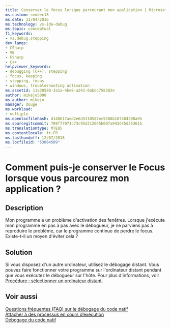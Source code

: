 ```yaml
---
title: Conserver le focus lorsque parcourant mon application | Microsoft Docs
ms.custom: seodec18
ms.date: 11/04/2016
ms.technology: vs-ide-debug
ms.topic: conceptual
f1_keywords:
- vs.debug.stepping
dev_langs:
- CSharp
- VB
- FSharp
- C++
helpviewer_keywords:
- debugging [C++], stepping
- focus, keeping
- stepping, focus
- windows, troubleshooting activation
ms.assetid: 11a30580-3a1a-4be8-a241-0abdc758302e
author: mikejo5000
ms.author: mikejo
manager: douge
ms.workload:
- multiple
ms.openlocfilehash: d140617aed2e6d5310587ec9388b107404398a95
ms.sourcegitcommit: 708f77071c73c95d212645b00fa943d45d35361b
ms.translationtype: MTE95
ms.contentlocale: fr-FR
ms.lasthandoff: 12/07/2018
ms.locfileid: "53064509"
---
```

# <a name="how-can-i-keep-focus-when-stepping-through-my-app"></a>Comment puis-je conserver le Focus lorsque vous parcourez mon application ?
## <a name="description"></a>Description  
 Mon programme a un problème d'activation des fenêtres. Lorsque j'exécute mon programme en pas à pas avec le débogueur, je ne parviens pas à reproduire le problème, car le programme continue de perdre le focus. Existe-t-il un moyen d'éviter cela ?  
  
## <a name="solution"></a>Solution  
 Si vous disposez d'un autre ordinateur, utilisez le débogage distant. Vous pouvez faire fonctionner votre programme sur l'ordinateur distant pendant que vous exécutez le débogueur sur l'hôte. Pour plus d'informations, voir [Procédure : sélectionner un ordinateur distant](/previous-versions/visualstudio/visual-studio-2010/w8wtw2f3(v=vs.100)).  
  
## <a name="see-also"></a>Voir aussi  
 [Questions fréquentes (FAQ) sur le débogage du code natif](../debugger/debugging-native-code-faqs.md)   
 [Attacher à des processus en cours d’exécution](../debugger/attach-to-running-processes-with-the-visual-studio-debugger.md)   
 [Débogage du code natif](../debugger/debugging-native-code.md)